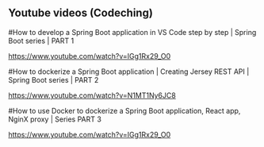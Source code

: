 ## Youtube videos (Codeching)

#How to develop a Spring Boot application in VS Code step by step | Spring Boot series  | PART 1

https://www.youtube.com/watch?v=IGg1Rx29_O0

#How to dockerize a Spring Boot application | Creating Jersey REST API  | Spring Boot series | PART 2

https://www.youtube.com/watch?v=N1MT1Ny6JC8

#How to use Docker to dockerize a Spring Boot application, React app, NginX proxy | Series PART 3

https://www.youtube.com/watch?v=IGg1Rx29_O0